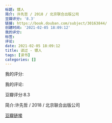 ```yaml
---
标题: 镖人
简介: 许先哲 / 2018 / 北京联合出版公司
豆瓣评分: '8.3'
链接: https://book.douban.com/subject/30163844/
创建时间: '2021-02-05 18:09:12'
我的评分:
标签:
评论:
date: 2021-02-05 18:09:12
title: 读过 - 镖人
tags: [读书]
categories: []
---
```


我的评分:

我的评论:

豆瓣评分:8.3

简介:许先哲 / 2018 / 北京联合出版公司

[豆瓣链接](https://book.douban.com/subject/30163844/)

